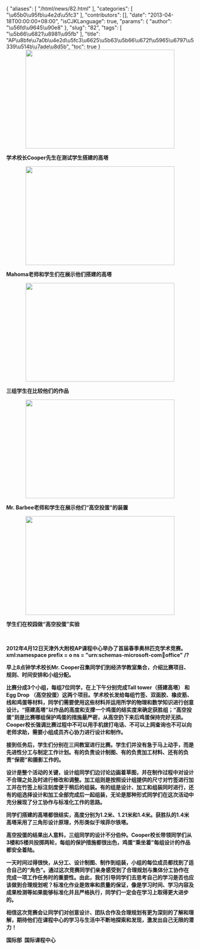 {
    "aliases": [
        "/html/news/82.html"
    ],
    "categories": [
        "\u65b0\u95fb\u4e2d\u5fc3"
    ],
    "contributors": [],
    "date": "2013-04-18T00:00:00+08:00",
    "isCJKLanguage": true,
    "params": {
        "author": "\u56fd\u9645\u90e8"
    },
    "slug": "82",
    "tags": [
        "\u5b66\u6821\u8981\u95fb"
    ],
    "title": "AP\u8bfe\u7a0b\u4e2d\u5fc3\u6625\u5b63\u5b66\u672f\u5965\u6797\u5339\u514b\u7ade\u8d5b",
    "toc": true
}
**<img
    src="https://cdn.tfls.online/mirror/full/2097f2ce7f5eba9d19cfd5c06c9d65e92f8d4d22.jpg"
    style="display:block;margin-left:auto;margin-right:auto;"
    decoding="async"
    fetchpriority="auto"
    loading="lazy"
    height="265"
    width="400"
/>**

**学术校长Cooper先生在测试学生搭建的高塔**

**<img
    src="https://cdn.tfls.online/mirror/full/91a7366f6abbccb794ece77c830ef1eaae4a13c5.jpg"
    style="display:block;margin-left:auto;margin-right:auto;"
    decoding="async"
    fetchpriority="auto"
    loading="lazy"
    height="265"
    width="400"
/>**

**Mahoma老师和学生们在展示他们搭建的高塔**

**<img
    src="https://cdn.tfls.online/mirror/full/10b4c56fa386d42aafc693d1ef1d47c05c7a647e.jpg"
    style="display:block;margin-left:auto;margin-right:auto;"
    decoding="async"
    fetchpriority="auto"
    loading="lazy"
    height="265"
    width="400"
/>**

**三组学生在比较他们的作品**

**<img
    src="https://cdn.tfls.online/mirror/full/2f8efab68d84fe364fa444ca989df01d922552fb.jpg"
    style="display:block;margin-left:auto;margin-right:auto;"
    decoding="async"
    fetchpriority="auto"
    loading="lazy"
    height="265"
    width="400"
/>**

**Mr. Barbee老师和学生在展示他们“高空投蛋”的装置**

**<img
    src="https://cdn.tfls.online/mirror/full/1094164da852a836aac5d6a0d6129c188e95af50.jpg"
    style="display:block;margin-left:auto;margin-right:auto;"
    decoding="async"
    fetchpriority="auto"
    loading="lazy"
    height="265"
    width="400"
/>**

**学生们在校园做“高空投蛋”实验**

 

**2012年4月12日天津外大附校AP课程中心举办了首届春季奥林匹克学术竞赛。xml:namespace prefix = o ns = "urn:schemas-microsoft-com:office:office" /?**

**早上8点钟学术校长Mr. Cooper召集同学们到经济学教室集合，介绍比赛项目、规则、时间安排和小组分配。**

**比赛分成3个小组，每组7位同学，在上下午分别完成Tall tower（搭建高塔） 和Egg Drop （高空投蛋）这两个项目。学术校长发给每组竹签、双面胶、橡皮筋、线和鸡蛋等材料，同学们需要使用这些材料并运用所学的物理和数学知识进行创意设计。“搭建高塔”以作品的高度和支撑一个鸡蛋的结实度来确定获胜组；“高空投蛋”则是比赛哪组保护鸡蛋的措施最严密，从高空扔下来后鸡蛋保持完好无损。Cooper校长强调比赛过程中不可以用手机拨打电话、不可以上网查询也不可以向老师求助，需要小组成员齐心协力进行设计和制作。**

**接到任务后，学生们分别在三间教室进行比赛。学生们并没有急于马上动手，而是先进性分工与制定工作计划。有的负责设计制图、有的负责加工材料、还有的负责“保密”和摄影工作的。**

**设计是整个活动的关键，设计组同学们边讨论边画着草图，并在制作过程中对设计不合理之处及时进行修改和调整。加工组则是按照设计组提供的尺寸对竹签进行加工并在竹签上标注刻度便于稍后的组装。有的组是设计、加工和组装同时进行，还有的组选择设计和加工全部完成后一起组装，无论是那种形式同学们在这次活动中充分展现了分工协作与标准化工作的思路。**

**同学们搭建的高塔都很结实，高度分别为1.2米、1.21米和1.4米。获胜队的1.4米高塔采用了三角形设计原理，外形类似于埃菲尔铁塔。**

**高空投蛋的结果出人意料，三组同学的设计不分伯仲。Cooper校长带领同学们从3楼和5楼共投掷两轮，每组的保护措施都很出色，鸡蛋“乘坐着”每组设计的作品都安全着陆。**

**一天时间过得很快，从分工、设计制图、制作到组装，小组的每位成员都找到了适合自己的“角色”。通过这次竞赛同学们亲身感受到了合理规划与集体分工协作在完成一项工作任务时的重要性。由此，我们引导同学们去思考自己的学习是否也应该做到合理规划呢？标准化作业是效率和质量的保证，像是学习时间、学习内容及成果检测等如果能够标准化并且严格执行，同学们一定会在学习上取得更大进步的。**

**相信这次竞赛会让同学们对创意设计、团队合作及合理规划有更为深刻的了解和理解，期待他们在课程中心的学习与生活中不断地探索和发现，激发出自己无限的潜力！**

**国际部  国际课程中心**

